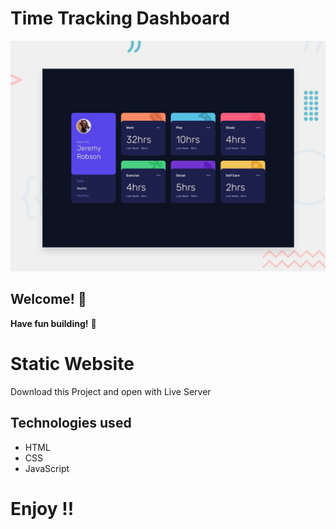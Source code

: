 # Time Tracking Dashboard

![Design preview for the Time tracking dashboard coding challenge](./design/desktop-preview.jpg)

## Welcome! 👋

**Have fun building!** 🚀

# Static Website
Download this Project and open with Live Server

## Technologies used

* HTML
* CSS
* JavaScript

# Enjoy !!
